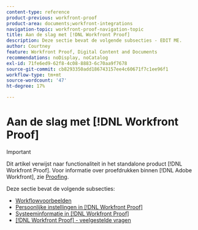 ```yaml
---
content-type: reference
product-previous: workfront-proof
product-area: documents;workfront-integrations
navigation-topic: workfront-proof-navigation-topic
title: Aan de slag met [!DNL Workfront Proof]
description: Deze sectie bevat de volgende subsecties - EDIT ME.
author: Courtney
feature: Workfront Proof, Digital Content and Documents
recommendations: noDisplay, noCatalog
exl-id: 71fe6ed9-62f8-4c08-8883-6c70aa9f7678
source-git-commit: cb8293350add186743157ee4c60671f7c1ee96f1
workflow-type: tm+mt
source-wordcount: '47'
ht-degree: 17%

---
```


# Aan de slag met [!DNL Workfront Proof]

>[!IMPORTANT]
>
>Dit artikel verwijst naar functionaliteit in het standalone product [!DNL Workfront Proof]. Voor informatie over proefdrukken binnen [!DNL Adobe Workfront], zie [Proofing](../../review-and-approve-work/proofing/proofing.md).

Deze sectie bevat de volgende subsecties:

* [Workflowvoorbeelden](../../workfront-proof/wp-getstarted/workflow-examples/workflow-examples.md)
* [Persoonlijke instellingen in [!DNL Workfront Proof]](../../workfront-proof/wp-getstarted/personal-settings/personal-settings.md)
* [Systeeminformatie in [!DNL Workfront Proof]](../../workfront-proof/wp-getstarted/system-information/system-information.md)
* [[!DNL Workfront Proof] - veelgestelde vragen](../../workfront-proof/wp-getstarted/faqs/faqs.md)
